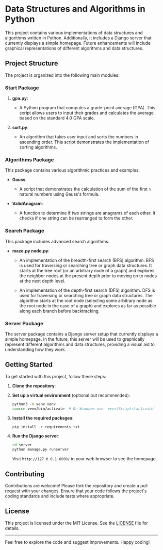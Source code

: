 # Data Structures and Algorithms in Python

This project contains various implementations of data structures and algorithms written in Python. Additionally, it includes a Django server that currently displays a simple homepage. Future enhancements will include graphical representations of different algorithms and data structures.

## Project Structure

The project is organized into the following main modules:

### Start Package

1. **gpa.py**:

   - A Python program that computes a grade-point average (GPA). This script allows users to input their grades and calculates the average based on the standard 4.0 GPA scale.

2. **sort.py**:
   - An algorithm that takes user input and sorts the numbers in ascending order. This script demonstrates the implementation of sorting algorithms.

### Algorithms Package

This package contains various algorithmic practices and examples:

- **Gauss**:

  - A script that demonstrates the calculation of the sum of the first `n` natural numbers using Gauss's formula.

- **ValidAnagram**:
  - A function to determine if two strings are anagrams of each other. It checks if one string can be rearranged to form the other.

### Search Package

This package includes advanced search algorithms:

- **maze.py node.py**:

  - An implementation of the breadth-first search (BFS) algorithm. BFS is used for traversing or searching tree or graph data structures. It starts at the tree root (or an arbitrary node of a graph) and explores the neighbor nodes at the present depth prior to moving on to nodes at the next depth level.

  - An implementation of the depth-first search (DFS) algorithm. DFS is used for traversing or searching tree or graph data structures. The algorithm starts at the root node (selecting some arbitrary node as the root node in the case of a graph) and explores as far as possible along each branch before backtracking.

### Server Package

The server package contains a Django server setup that currently displays a simple homepage. In the future, this server will be used to graphically represent different algorithms and data structures, providing a visual aid to understanding how they work.

## Getting Started

To get started with this project, follow these steps:

1. **Clone the repository**:

2. **Set up a virtual environment** (optional but recommended):

   ```sh
   python3 -m venv venv
   source venv/bin/activate  # On Windows use `venv\Scripts\activate`
   ```

3. **Install the required packages**:

   ```sh
   pip install -r requirements.txt
   ```

4. **Run the Django server**:
   ```sh
   cd server
   python manage.py runserver
   ```
   Visit `http://127.0.0.1:8000/` in your web browser to see the homepage.

## Contributing

Contributions are welcome! Please fork the repository and create a pull request with your changes. Ensure that your code follows the project's coding standards and include tests where appropriate.

## License

This project is licensed under the MIT License. See the [LICENSE](LICENSE) file for details.

---

Feel free to explore the code and suggest improvements. Happy coding!
